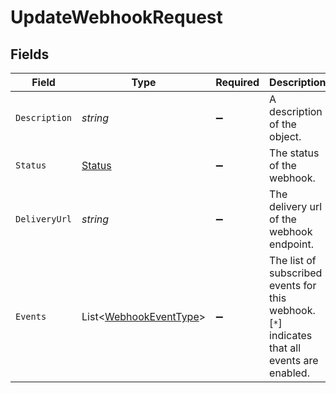 # UpdateWebhookRequest


## Fields

| Field                                                                                        | Type                                                                                         | Required                                                                                     | Description                                                                                  | Example                                                                                      |
| -------------------------------------------------------------------------------------------- | -------------------------------------------------------------------------------------------- | -------------------------------------------------------------------------------------------- | -------------------------------------------------------------------------------------------- | -------------------------------------------------------------------------------------------- |
| `Description`                                                                                | *string*                                                                                     | :heavy_minus_sign:                                                                           | A description of the object.                                                                 | A description                                                                                |
| `Status`                                                                                     | [Status](../../Models/Components/Status.md)                                                  | :heavy_minus_sign:                                                                           | The status of the webhook.                                                                   | enabled                                                                                      |
| `DeliveryUrl`                                                                                | *string*                                                                                     | :heavy_minus_sign:                                                                           | The delivery url of the webhook endpoint.                                                    | https://example.com/my/webhook/endpoint                                                      |
| `Events`                                                                                     | List<[WebhookEventType](../../Models/Components/WebhookEventType.md)>                        | :heavy_minus_sign:                                                                           | The list of subscribed events for this webhook. [`*`] indicates that all events are enabled. | [<br/>"vault.connection.created",<br/>"vault.connection.updated"<br/>]                       |
